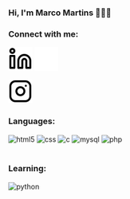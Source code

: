 ### Hi, I'm Marco Martins 👋👨‍💻

### Connect with me:

[![website](./img/linkedin-light.svg)](https://www.linkedin.com/in/marcomartins9#gh-light-mode-only)
[![website](./img/linkedin-dark.svg)](https://www.linkedin.com/in/marcomartins9#gh-dark-mode-only)
&nbsp;&nbsp;

[![website](./img/instagram-light.svg)](https://www.instagram.com/__marcomartins__#gh-light-mode-only)

### Languages:
<div style="display: inline_block">
  <img align="center" alt="html5" src="https://img.shields.io/badge/HTML5-E34F26?style=for-the-badge&logo=html5&logoColor=white" />
  <img align="center" alt="css" src="https://img.shields.io/badge/CSS3-1572B6?style=for-the-badge&logo=css3&logoColor=white" />
  <img align="center" alt="c" src="https://img.shields.io/badge/C Linguagem de programação-4800FF?style=for-the-badge&logo=c&logoColor=9CBDF7" />
  <img align="center" alt="mysql" src="https://img.shields.io/badge/MySQL-20232A?style=for-the-badge&logo=mysql&logoColor=61DAFB" />
  <img align="center" alt="php" src="https://img.shields.io/badge/php-B5C9E2?style=for-the-badge&logo=php&logoColor=5C718C" />
</div><br/>

### Learning:
<div style="display: inline_block">
  <img align="center" alt="python" src="https://img.shields.io/badge/python-white?style=for-the-badge&logo=python&logoColor" />
</div><br/>





